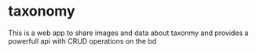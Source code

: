 # taxonomy
This is a web app to share images and data about taxonmy and provides a powerfull api with CRUD operations on the bd
